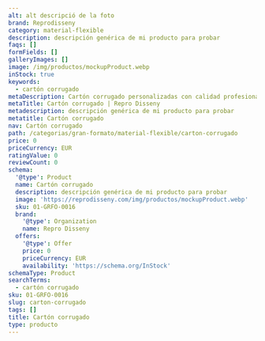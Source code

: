 ```yaml
---
alt: alt descripció de la foto
brand: Reprodisseny
category: material-flexible
description: descripción genérica de mi producto para probar
faqs: []
formFields: []
galleryImages: []
image: /img/productos/mockupProduct.webp
inStock: true
keywords:
  - cartón corrugado
metaDescription: Cartón corrugado personalizadas con calidad profesional en Cataluña.
metaTitle: Cartón corrugado | Repro Disseny
metadescription: descripción genérica de mi producto para probar
metatitle: Cartón corrugado
nav: Cartón corrugado
path: /categorias/gran-formato/material-flexible/carton-corrugado
price: 0
priceCurrency: EUR
ratingValue: 0
reviewCount: 0
schema:
  '@type': Product
  name: Cartón corrugado
  description: descripción genérica de mi producto para probar
  image: 'https://reprodisseny.com/img/productos/mockupProduct.webp'
  sku: 01-GRFO-0016
  brand:
    '@type': Organization
    name: Repro Disseny
  offers:
    '@type': Offer
    price: 0
    priceCurrency: EUR
    availability: 'https://schema.org/InStock'
schemaType: Product
searchTerms:
  - cartón corrugado
sku: 01-GRFO-0016
slug: carton-corrugado
tags: []
title: Cartón corrugado
type: producto
---
```


